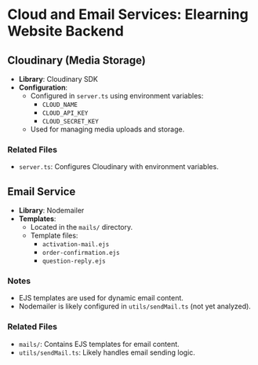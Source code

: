 # Cloud and Email Services: Elearning Website Backend

## Cloudinary (Media Storage)
- **Library**: Cloudinary SDK
- **Configuration**:
  - Configured in `server.ts` using environment variables:
    - `CLOUD_NAME`
    - `CLOUD_API_KEY`
    - `CLOUD_SECRET_KEY`
  - Used for managing media uploads and storage.

### Related Files
- `server.ts`: Configures Cloudinary with environment variables.

## Email Service
- **Library**: Nodemailer
- **Templates**:
  - Located in the `mails/` directory.
  - Template files:
    - `activation-mail.ejs`
    - `order-confirmation.ejs`
    - `question-reply.ejs`

### Notes
- EJS templates are used for dynamic email content.
- Nodemailer is likely configured in `utils/sendMail.ts` (not yet analyzed).

### Related Files
- `mails/`: Contains EJS templates for email content.
- `utils/sendMail.ts`: Likely handles email sending logic.
